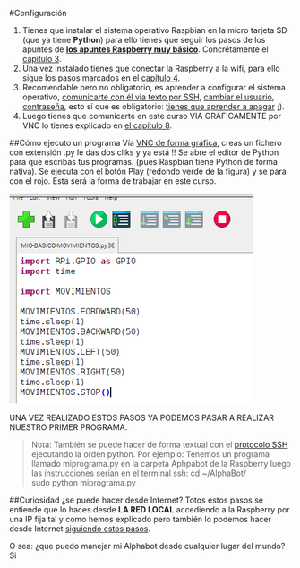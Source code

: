 #Configuración

1. Tienes que instalar el sistema operativo Raspbian en la micro tarjeta SD (que ya tiene **Python**) para ello tienes que seguir los pasos de los apuntes de [**los apuntes Raspberry muy básico**](https://catedu.gitbooks.io/raspberry-muy-basico/content/). Concrétamente el [capítulo 3](https://catedu.gitbooks.io/raspberry-muy-basico/content/3-raspbian.html).
1. Una vez instalado tienes que conectar la Raspberry a la wifi, para ello sigue los pasos marcados en el [capítulo 4](https://catedu.gitbooks.io/raspberry-muy-basico/content/4-primera-comunicacion.html).
1. Recomendable pero no obligatorio, es aprender a configurar el sistema operativo, [comunicarte con él via texto por SSH](https://catedu.gitbooks.io/raspberry-muy-basico/content/5-ssh.html), [cambiar el usuario, contraseña](https://catedu.gitbooks.io/raspberry-muy-basico/content/6-cambiar-usuario-y-contrasena.html), esto sí que es obligatorio: [tienes que aprender a apagar](https://catedu.gitbooks.io/raspberry-muy-basico/content/7-apagar.html) ;).
1. Luego tienes que comunicarte en este curso VIA GRÁFICAMENTE por VNC lo tienes explicado en [el capítulo 8](https://catedu.gitbooks.io/raspberry-muy-basico/content/8-vnc.html).

##Cómo ejecuto un programa
Vía [VNC de forma gráfica](https://catedu.gitbooks.io/raspberry-muy-basico/content/8-vnc.html), creas un fichero con extensión .py le das dos cliks y ya está !! Se abre el editor de Python para que escribas tus programas. (pues Raspbian tiene Python de forma nativa). Se ejecuta con el botón Play (redondo verde de la figura) y se para con el rojo. Esta será la forma de trabajar en este curso.

![](/assets/play)

UNA VEZ REALIZADO ESTOS PASOS YA PODEMOS PASAR A REALIZAR NUESTRO PRIMER PROGRAMA.

>Nota: También se puede hacer de forma textual con el [protocolo SSH](https://catedu.gitbooks.io/raspberry-muy-basico/content/5-ssh.html) ejecutando la orden  python. 
>Por ejemplo: Tenemos un programa llamado miprograma.py en la carpeta Aphpabot de la Raspberry luego las instrucciones serían en el terminal ssh:
>cd ~/AlphaBot/  
>sudo python miprograma.py 

##Curiosidad ¿se puede hacer desde Internet?
Totos estos pasos se entiende que lo haces desde **LA RED LOCAL** accediendo a la Raspberry por una IP fija tal y como hemos explicado pero también lo podemos hacer desde Internet [siguiendo estos pasos](https://catedu.gitbooks.io/raspberry-muy-basico/content/11-conectando-desde-internet.html).

O sea: ¿que puedo manejar mi Alphabot desde cualquier lugar del mundo? Si


